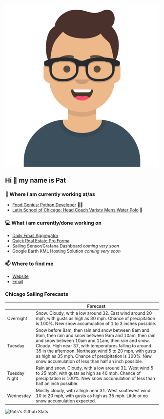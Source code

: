 [![Social banner for p-j-falconer](https://raw.githubusercontent.com/P-J-FALCONER/P-J-FALCONER/master/assets/avataaars.svg)](https://patfalconer.com/)
## Hi :wave: my name is Pat

### 💼 Where I am currently working at/as
- [Food Genius: Python Developer](https://getfoodgenius.com/) 🍔🐍
- [Latin School of Chicago: Head Coach Varisty Mens Water Polo](https://www.latinschool.org/) 🤽


### 💻 What i am currently/done working on
 - [Daily Email Aggregator](https://github.com/P-J-FALCONER/dott_daily_mail)
 - [Quick Real Estate Pro Forma](https://github.com/P-J-FALCONER/henry)
 - Sailing Sensor/Grafana Dashboard *coming very soon*
 - Google Earth KML Hosting Solution *coming very soon*

### 📫 Where to find me
 - [Website](https://patfalconer.com/)
 - [Email](mailto:patrick.j.falconer@gmail.com)


### Chicago Sailing Forecasts
|   | Forecast  |
|---|---|
| Overnight | Snow. Cloudy, with a low around 32. East wind around 20 mph, with gusts as high as 30 mph. Chance of precipitation is 100%. New snow accumulation of 1 to 3 inches possible. |
| Tuesday | Snow before 8am, then rain and snow between 8am and 9am, then rain and snow between 9am and 10am, then rain and snow between 10am and 11am, then rain and snow. Cloudy. High near 37, with temperatures falling to around 35 in the afternoon. Northeast wind 5 to 20 mph, with gusts as high as 35 mph. Chance of precipitation is 100%. New snow accumulation of less than half an inch possible. |
| Tuesday Night | Rain and snow. Cloudy, with a low around 31. West wind 5 to 25 mph, with gusts as high as 40 mph. Chance of precipitation is 100%. New snow accumulation of less than half an inch possible. |
| Wednesday | Mostly cloudy, with a high near 31. West southwest wind 10 to 20 mph, with gusts as high as 35 mph. Little or no snow accumulation expected. |

![Pats's Github Stats](https://github-readme-stats.vercel.app/api?username=p-j-falconer&show_icons=true&theme=radical)
